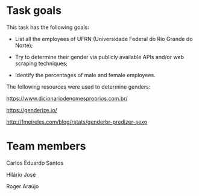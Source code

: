 Task goals
==========
This task has the following goals:

- List all the employees of UFRN (Universidade Federal do Rio Grande do Norte);

- Try to determine their gender via publicly available APIs and/or web scraping techniques;

- Identify the percentages of male and female employees.

The following resources were used to determine genders:

https://www.dicionariodenomesproprios.com.br/

https://genderize.io/

http://fmeireles.com/blog/rstats/genderbr-predizer-sexo

Team members
============
Carlos Eduardo Santos

Hilário José

Roger Araújo
